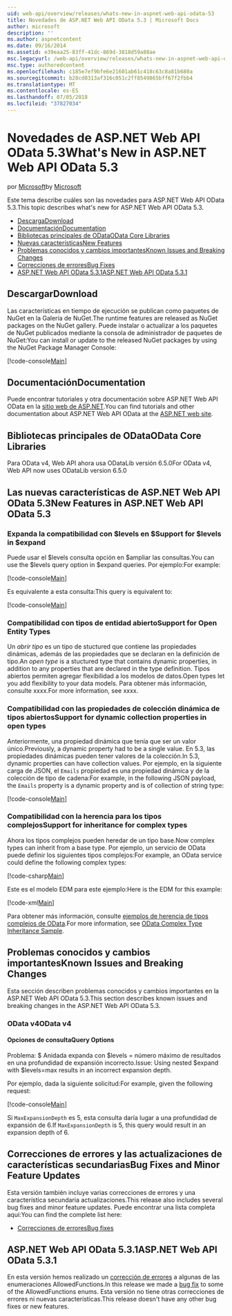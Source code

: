 ```yaml
---
uid: web-api/overview/releases/whats-new-in-aspnet-web-api-odata-53
title: Novedades de ASP.NET Web API OData 5.3 | Microsoft Docs
author: microsoft
description: ''
ms.author: aspnetcontent
ms.date: 09/16/2014
ms.assetid: e39eaa25-83ff-41dc-869d-3818d59a88ae
msc.legacyurl: /web-api/overview/releases/whats-new-in-aspnet-web-api-odata-53
msc.type: authoredcontent
ms.openlocfilehash: c185e7ef9bfe6e21601ab61c418c63c8a81b680a
ms.sourcegitcommit: b28cd0313af316c051c2ff8549865bff67f2fbb4
ms.translationtype: MT
ms.contentlocale: es-ES
ms.lasthandoff: 07/05/2018
ms.locfileid: "37827034"
---
```

<a name="whats-new-in-aspnet-web-api-odata-53"></a><span data-ttu-id="7fcc3-102">Novedades de ASP.NET Web API OData 5.3</span><span class="sxs-lookup"><span data-stu-id="7fcc3-102">What's New in ASP.NET Web API OData 5.3</span></span>
====================
<span data-ttu-id="7fcc3-103">por [Microsoft](https://github.com/microsoft)</span><span class="sxs-lookup"><span data-stu-id="7fcc3-103">by [Microsoft](https://github.com/microsoft)</span></span>

<span data-ttu-id="7fcc3-104">Este tema describe cuáles son las novedades para ASP.NET Web API OData 5.3.</span><span class="sxs-lookup"><span data-stu-id="7fcc3-104">This topic describes what's new for ASP.NET Web API OData 5.3.</span></span>

- [<span data-ttu-id="7fcc3-105">Descarga</span><span class="sxs-lookup"><span data-stu-id="7fcc3-105">Download</span></span>](#download)
- [<span data-ttu-id="7fcc3-106">Documentación</span><span class="sxs-lookup"><span data-stu-id="7fcc3-106">Documentation</span></span>](#documentation)
- [<span data-ttu-id="7fcc3-107">Bibliotecas principales de OData</span><span class="sxs-lookup"><span data-stu-id="7fcc3-107">OData Core Libraries</span></span>](#corelib)
- [<span data-ttu-id="7fcc3-108">Nuevas características</span><span class="sxs-lookup"><span data-stu-id="7fcc3-108">New Features</span></span>](#newf)
- [<span data-ttu-id="7fcc3-109">Problemas conocidos y cambios importantes</span><span class="sxs-lookup"><span data-stu-id="7fcc3-109">Known Issues and Breaking Changes</span></span>](#known-issues)
- [<span data-ttu-id="7fcc3-110">Correcciones de errores</span><span class="sxs-lookup"><span data-stu-id="7fcc3-110">Bug Fixes</span></span>](#bug-fixes)
- [<span data-ttu-id="7fcc3-111">ASP.NET Web API OData 5.3.1</span><span class="sxs-lookup"><span data-stu-id="7fcc3-111">ASP.NET Web API OData 5.3.1</span></span>](#OD)

<a id="download"></a>
## <a name="download"></a><span data-ttu-id="7fcc3-112">Descargar</span><span class="sxs-lookup"><span data-stu-id="7fcc3-112">Download</span></span>

<span data-ttu-id="7fcc3-113">Las características en tiempo de ejecución se publican como paquetes de NuGet en la Galería de NuGet.</span><span class="sxs-lookup"><span data-stu-id="7fcc3-113">The runtime features are released as NuGet packages on the NuGet gallery.</span></span> <span data-ttu-id="7fcc3-114">Puede instalar o actualizar a los paquetes de NuGet publicados mediante la consola de administrador de paquetes de NuGet:</span><span class="sxs-lookup"><span data-stu-id="7fcc3-114">You can install or update to the released NuGet packages by using the NuGet Package Manager Console:</span></span>

[!code-console[Main](whats-new-in-aspnet-web-api-odata-53/samples/sample1.cmd)]

<a id="documentation"></a>
## <a name="documentation"></a><span data-ttu-id="7fcc3-115">Documentación</span><span class="sxs-lookup"><span data-stu-id="7fcc3-115">Documentation</span></span>

<span data-ttu-id="7fcc3-116">Puede encontrar tutoriales y otra documentación sobre ASP.NET Web API OData en la [sitio web de ASP.NET](../odata-support-in-aspnet-web-api/index.md).</span><span class="sxs-lookup"><span data-stu-id="7fcc3-116">You can find tutorials and other documentation about ASP.NET Web API OData at the [ASP.NET web site](../odata-support-in-aspnet-web-api/index.md).</span></span>

<a id="corelib"></a>
## <a name="odata-core-libraries"></a><span data-ttu-id="7fcc3-117">Bibliotecas principales de OData</span><span class="sxs-lookup"><span data-stu-id="7fcc3-117">OData Core Libraries</span></span>

<span data-ttu-id="7fcc3-118">Para OData v4, Web API ahora usa ODataLib versión 6.5.0</span><span class="sxs-lookup"><span data-stu-id="7fcc3-118">For OData v4, Web API now uses ODataLib version 6.5.0</span></span>

<a id="newf"></a>
## <a name="new-features-in-aspnet-web-api-odata-53"></a><span data-ttu-id="7fcc3-119">Las nuevas características de ASP.NET Web API OData 5.3</span><span class="sxs-lookup"><span data-stu-id="7fcc3-119">New Features in ASP.NET Web API OData 5.3</span></span>

### <a name="support-for-levels-in-expand"></a><span data-ttu-id="7fcc3-120">Expanda la compatibilidad con $levels en $</span><span class="sxs-lookup"><span data-stu-id="7fcc3-120">Support for $levels in $expand</span></span>

<span data-ttu-id="7fcc3-121">Puede usar el $levels consulta opción en $ampliar las consultas.</span><span class="sxs-lookup"><span data-stu-id="7fcc3-121">You can use the $levels query option in $expand queries.</span></span> <span data-ttu-id="7fcc3-122">Por ejemplo:</span><span class="sxs-lookup"><span data-stu-id="7fcc3-122">For example:</span></span>

[!code-console[Main](whats-new-in-aspnet-web-api-odata-53/samples/sample2.cmd)]

<span data-ttu-id="7fcc3-123">Es equivalente a esta consulta:</span><span class="sxs-lookup"><span data-stu-id="7fcc3-123">This query is equivalent to:</span></span>

[!code-console[Main](whats-new-in-aspnet-web-api-odata-53/samples/sample3.cmd)]

<a id="open-entity-types"></a>
### <a name="support-for-open-entity-types"></a><span data-ttu-id="7fcc3-124">Compatibilidad con tipos de entidad abierto</span><span class="sxs-lookup"><span data-stu-id="7fcc3-124">Support for Open Entity Types</span></span>

<span data-ttu-id="7fcc3-125">Un *abrir tipo* es un tipo de stuctured que contiene las propiedades dinámicas, además de las propiedades que se declaran en la definición de tipo.</span><span class="sxs-lookup"><span data-stu-id="7fcc3-125">An *open type* is a stuctured type that contains dynamic properties, in addition to any properties that are declared in the type definition.</span></span> <span data-ttu-id="7fcc3-126">Tipos abiertos permiten agregar flexibilidad a los modelos de datos.</span><span class="sxs-lookup"><span data-stu-id="7fcc3-126">Open types let you add flexibility to your data models.</span></span> <span data-ttu-id="7fcc3-127">Para obtener más información, consulte xxxx.</span><span class="sxs-lookup"><span data-stu-id="7fcc3-127">For more information, see xxxx.</span></span>

### <a name="support-for-dynamic-collection-properties-in-open-types"></a><span data-ttu-id="7fcc3-128">Compatibilidad con las propiedades de colección dinámica de tipos abiertos</span><span class="sxs-lookup"><span data-stu-id="7fcc3-128">Support for dynamic collection properties in open types</span></span>

<span data-ttu-id="7fcc3-129">Anteriormente, una propiedad dinámica que tenía que ser un valor único.</span><span class="sxs-lookup"><span data-stu-id="7fcc3-129">Previously, a dynamic property had to be a single value.</span></span> <span data-ttu-id="7fcc3-130">En 5.3, las propiedades dinámicas pueden tener valores de la colección.</span><span class="sxs-lookup"><span data-stu-id="7fcc3-130">In 5.3, dynamic properties can have collection values.</span></span> <span data-ttu-id="7fcc3-131">Por ejemplo, en la siguiente carga de JSON, el `Emails` propiedad es una propiedad dinámica y de la colección de tipo de cadena:</span><span class="sxs-lookup"><span data-stu-id="7fcc3-131">For example, in the following JSON payload, the `Emails` property is a dynamic property and is of collection of string type:</span></span>

[!code-console[Main](whats-new-in-aspnet-web-api-odata-53/samples/sample4.cmd)]

### <a name="support-for-inheritance-for-complex-types"></a><span data-ttu-id="7fcc3-132">Compatibilidad con la herencia para los tipos complejos</span><span class="sxs-lookup"><span data-stu-id="7fcc3-132">Support for inheritance for complex types</span></span>

<span data-ttu-id="7fcc3-133">Ahora los tipos complejos pueden heredar de un tipo base.</span><span class="sxs-lookup"><span data-stu-id="7fcc3-133">Now complex types can inherit from a base type.</span></span> <span data-ttu-id="7fcc3-134">Por ejemplo, un servicio de OData puede definir los siguientes tipos complejos:</span><span class="sxs-lookup"><span data-stu-id="7fcc3-134">For example, an OData service could define the following complex types:</span></span>

[!code-csharp[Main](whats-new-in-aspnet-web-api-odata-53/samples/sample5.cs)]

<span data-ttu-id="7fcc3-135">Este es el modelo EDM para este ejemplo:</span><span class="sxs-lookup"><span data-stu-id="7fcc3-135">Here is the EDM for this example:</span></span>

[!code-xml[Main](whats-new-in-aspnet-web-api-odata-53/samples/sample6.xml?highlight=8,15)]

<span data-ttu-id="7fcc3-136">Para obtener más información, consulte [ejemplos de herencia de tipos complejos de OData](http://aspnet.codeplex.com/SourceControl/latest#Samples/WebApi/OData/v4/ODataComplexTypeInheritanceSample/ReadMe.txt).</span><span class="sxs-lookup"><span data-stu-id="7fcc3-136">For more information, see [OData Complex Type Inheritance Sample](http://aspnet.codeplex.com/SourceControl/latest#Samples/WebApi/OData/v4/ODataComplexTypeInheritanceSample/ReadMe.txt).</span></span>

<a id="known-issues"></a>
## <a name="known-issues-and-breaking-changes"></a><span data-ttu-id="7fcc3-137">Problemas conocidos y cambios importantes</span><span class="sxs-lookup"><span data-stu-id="7fcc3-137">Known Issues and Breaking Changes</span></span>

<span data-ttu-id="7fcc3-138">Esta sección describen problemas conocidos y cambios importantes en la ASP.NET Web API OData 5.3.</span><span class="sxs-lookup"><span data-stu-id="7fcc3-138">This section describes known issues and breaking changes in the ASP.NET Web API OData 5.3.</span></span>

### <a name="odata-v4"></a><span data-ttu-id="7fcc3-139">OData v4</span><span class="sxs-lookup"><span data-stu-id="7fcc3-139">OData v4</span></span>

#### <a name="query-options"></a><span data-ttu-id="7fcc3-140">Opciones de consulta</span><span class="sxs-lookup"><span data-stu-id="7fcc3-140">Query Options</span></span>

<span data-ttu-id="7fcc3-141">Problema: $ Anidada expanda con $levels = número máximo de resultados en una profundidad de expansión incorrecto.</span><span class="sxs-lookup"><span data-stu-id="7fcc3-141">Issue: Using nested $expand with $levels=max results in an incorrect expansion depth.</span></span>

<span data-ttu-id="7fcc3-142">Por ejemplo, dada la siguiente solicitud:</span><span class="sxs-lookup"><span data-stu-id="7fcc3-142">For example, given the following request:</span></span>

[!code-console[Main](whats-new-in-aspnet-web-api-odata-53/samples/sample7.cmd)]

<span data-ttu-id="7fcc3-143">Si `MaxExpansionDepth` es 5, esta consulta daría lugar a una profundidad de expansión de 6.</span><span class="sxs-lookup"><span data-stu-id="7fcc3-143">If `MaxExpansionDepth` is 5, this query would result in an expansion depth of 6.</span></span>

<a id="bug-fixes"></a>
## <a name="bug-fixes-and-minor-feature-updates"></a><span data-ttu-id="7fcc3-144">Correcciones de errores y las actualizaciones de características secundarias</span><span class="sxs-lookup"><span data-stu-id="7fcc3-144">Bug Fixes and Minor Feature Updates</span></span>

<span data-ttu-id="7fcc3-145">Esta versión también incluye varias correcciones de errores y una característica secundaria actualizaciones.</span><span class="sxs-lookup"><span data-stu-id="7fcc3-145">This release also includes several bug fixes and minor feature updates.</span></span> <span data-ttu-id="7fcc3-146">Puede encontrar una lista completa aquí:</span><span class="sxs-lookup"><span data-stu-id="7fcc3-146">You can find the complete list here:</span></span>

- [<span data-ttu-id="7fcc3-147">Correcciones de errores</span><span class="sxs-lookup"><span data-stu-id="7fcc3-147">Bug fixes</span></span>](https://aspnetwebstack.codeplex.com/workitem/list/advanced?keyword=&status=All&type=All&priority=All&release=v5.3%20Beta&assignedTo=All&component=Web%20API|Web%20API%20OData&sortField=AssignedTo&sortDirection=Ascending&page=0&reasonClosed=Fixed)

<a id="OD"></a>
## <a name="aspnet-web-api-odata-531"></a><span data-ttu-id="7fcc3-148">ASP.NET Web API OData 5.3.1</span><span class="sxs-lookup"><span data-stu-id="7fcc3-148">ASP.NET Web API OData 5.3.1</span></span>

<span data-ttu-id="7fcc3-149">En esta versión hemos realizado un [corrección de errores](https://aspnetwebstack.codeplex.com/workitem/list/advanced?keyword=&amp;status=All&amp;type=All&amp;priority=All&amp;release=v5.3.1%20Beta&amp;assignedTo=All&amp;component=Web%20API%20OData&amp;sortField=LastUpdatedDate&amp;sortDirection=Descending&amp;page=0&amp;reasonClosed=All) a algunas de las enumeraciones AllowedFunctions.</span><span class="sxs-lookup"><span data-stu-id="7fcc3-149">In this release we made a [bug fix](https://aspnetwebstack.codeplex.com/workitem/list/advanced?keyword=&amp;status=All&amp;type=All&amp;priority=All&amp;release=v5.3.1%20Beta&amp;assignedTo=All&amp;component=Web%20API%20OData&amp;sortField=LastUpdatedDate&amp;sortDirection=Descending&amp;page=0&amp;reasonClosed=All) to some of the AllowedFunctions enums.</span></span> <span data-ttu-id="7fcc3-150">Esta versión no tiene otras correcciones de errores ni nuevas características.</span><span class="sxs-lookup"><span data-stu-id="7fcc3-150">This release doesn't have any other bug fixes or new features.</span></span>
